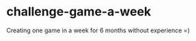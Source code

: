 challenge-game-a-week
=====================

Creating one game in a week for 6 months without experience =)
